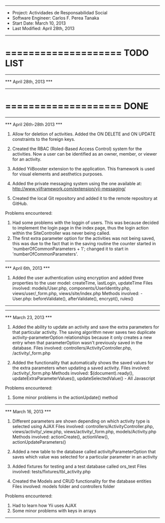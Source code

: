 --------------------------------------------------------------------------------------------------------------------------------------------------
- Project: Actividades de Responsabilidad Social
- Software Engineer: Carlos F. Perea Tanaka
- Start Date: March 10, 2013
- Last Modified: April 28th, 2013
--------------------------------------------------------------------------------------------------------------------------------------------------

====================
     TODO LIST
====================

--------------------------------------------------------------------------------------------------------------------------------------------------
*** April 28th, 2013 ***

--------------------------------------------------------------------------------------------------------------------------------------------------

====================
        DONE
====================

--------------------------------------------------------------------------------------------------------------------------------------------------
*** April 26th-28th 2013 ***

1) Allow for deletion of activities. Added the ON DELETE and ON UPDATE constraints to the foreign keys.

2) Created the RBAC (Roled-Based Access Control) system for the activities. Now a user can be identified as an owner, member, or viewer for an
   activity.

3) Added YiiBooster extension to the application. This framework is used for visual elements and aesthetics purposes.

4) Added the private messaging system using the one available at: http://www.yiiframework.com/extension/yii-messaging/

5) Created the local Git repository and added it to the remote repository at GitHub.

Problems encountered:

1) Had some problems with the loggin of users. This was because decided to implement the login page in the index page, thus the login action
   within the SiteController was never being called.
2) The first extra parameter option for the activities was not being saved, this was due to the fact that in the saving routine the counter
   started in 'numberOfCommonParameters + 1'; changed it to start in 'numberOfCommonParameters'.

--------------------------------------------------------------------------------------------------------------------------------------------------
*** April 6th, 2013 ***

1) Added the user authentication using encryption and added three properties to the user model: createTime, lastLogin, updateTime
    Files involved: models/User.php, components/UserIdentity.php, views/user/_form.php, views/site/index.php
    Methods involved: 
        - User.php: beforeValidate(), afterValidate(), encrypt(), rules()

--------------------------------------------------------------------------------------------------------------------------------------------------

--------------------------------------------------------------------------------------------------------------------------------------------------
*** March 23, 2013 ***

1) Added the ability to update an activity and save the extra parameters for that particular activity. The saving algorithm never saves two
   duplicate activity-parameterOption relationships because it only creates a new entry when that parameterOption wasn't previously saved in the 
   database.
    Files involved: controllers/ActivityController.php, /activity/_form.php

2) Added the functionality that automatically shows the saved values for the extra parameters when updating a saved activity.
    Files involved: /activity/_form.php
    Methods involved: $(document).ready(), updateExtraParameterValues(), updateSelectedValue() - All Javascript

Problems encountered:

1) Some minor problems in the actionUpdate() method

--------------------------------------------------------------------------------------------------------------------------------------------------
*** March 16, 2013 ***

1) Different parameters are shown depending on which activity type is selected using AJAX
    Files involved: controllers/ActivityController.php, views/activity/_view.php, views/activity/_form.php, models/Activity.php
    Methods involved: actionCreate(), actionView(), actionUpdateParameters()

2) Added a new table to the database called activityParameterOption that saves which value was selected for a particular parameter in an activity

3) Added fixtures for testing and a test database called ors_test
    Files involved: tests/fixtures/tbl_activity.php

4) Created the Models and CRUD functionality for the database entities
    Files involved: models folder and controllers folder

Problems encountered:

1) Had to learn how Yii uses AJAX
2) Some minor problems with keys in arrays

--------------------------------------------------------------------------------------------------------------------------------------------------
